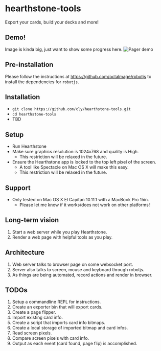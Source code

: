 # hearthstone-tools
Export your cards, build your decks and more!

## Demo!
Image is kinda big, just want to show some progress here.
![Pager demo](hearthcostpager.gif)

## Pre-installation
Please follow the instructions at https://github.com/octalmage/robotjs to install the dependencies for `robotjs`.

## Installation
* `git clone https://github.com/cly/hearthstone-tools.git`
* `cd hearthstone-tools`
* TBD

## Setup
* Run Hearthstone
* Make sure graphics resolution is 1024x768 and quality is High.
    - This restriction will be relaxed in the future.
* Ensure the Hearthstone app is locked to the top left pixel of the screen.
    - A tool like Spectacle on Mac OS X will make this easy.
    - This restriction will be relaxed in the future.

## Support
* Only tested on Mac OS X El Capitan 10.11.1 with a MacBook Pro 15in.
    - Please let me know if it works/does not work on other platforms!

## Long-term vision
1. Start a web server while you play Hearthstone.
2. Render a web page with helpful tools as you play.

## Architecture
1. Web server talks to browser page on some websocket port.
2. Server also talks to screen, mouse and keyboard through robotjs.
2. As things are being automated, record actions and render in browser.

## TODOs
1. Setup a commandline REPL for instructions.
2. Create an exporter bin that will export cards.
3. Create a page flipper.
4. Import existing card info.
5. Create a script that imports card info bitmaps.
6. Create a local storage of imported bitmap and card infos.
7. Read screen pixels.
8. Compare screen pixels with card info.
9. Output as each event (card found, page flip) is accomplished.
